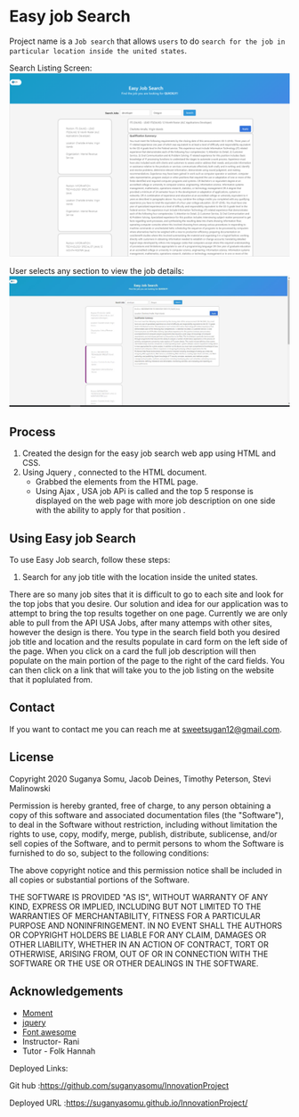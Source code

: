 # Easy job Search

Project name is a `Job search` that allows `users` to do `search for the job in particular location inside the united states`.

Search Listing Screen:
![Product Name Screen Shot][product-screenshot]

User selects any section to view the job details:
![Product Name Screen Shot][product-screenshot2]

## Process

1. Created the design for the easy job search web app using HTML and CSS.
2. Using Jquery , connected to the HTML document.
   - Grabbed the elements from the HTML page.
   - Using Ajax , USA job APi is called and the top 5 response is displayed on the web page with more job description on one side with the ability to apply for that position .

## Using Easy job Search

To use Easy Job search, follow these steps:

1. Search for any job title with the location inside the united states.

There are so many job sites that it is difficult to go to each site and look for the top jobs that you desire. Our solution and idea for our application was to attempt to bring the top results together on one page. Currently we are only able to pull from the API USA Jobs, after many attemps with other sites, however the design is there. You type in the search field both you desired job title and location and the results populate in card form on the left side of the page. When you click on a card the full job description will then populate on the main portion of the page to the right of the card fields. You can then click on a link that will take you to the job listing on the website that it poplulated from.

## Contact

If you want to contact me you can reach me at sweetsugan12@gmail.com.

## License

Copyright 2020 Suganya Somu, Jacob Deines, Timothy Peterson, Stevi Malinowski

Permission is hereby granted, free of charge, to any person obtaining a copy of this software and associated documentation files (the "Software"), to deal in the Software without restriction, including without limitation the rights to use, copy, modify, merge, publish, distribute, sublicense, and/or sell copies of the Software, and to permit persons to whom the Software is furnished to do so, subject to the following conditions:

The above copyright notice and this permission notice shall be included in all copies or substantial portions of the Software.

THE SOFTWARE IS PROVIDED "AS IS", WITHOUT WARRANTY OF ANY KIND, EXPRESS OR IMPLIED, INCLUDING BUT NOT LIMITED TO THE WARRANTIES OF MERCHANTABILITY, FITNESS FOR A PARTICULAR PURPOSE AND NONINFRINGEMENT. IN NO EVENT SHALL THE AUTHORS OR COPYRIGHT HOLDERS BE LIABLE FOR ANY CLAIM, DAMAGES OR OTHER LIABILITY, WHETHER IN AN ACTION OF CONTRACT, TORT OR OTHERWISE, ARISING FROM, OUT OF OR IN CONNECTION WITH THE SOFTWARE OR THE USE OR OTHER DEALINGS IN THE SOFTWARE.

## Acknowledgements

- [Moment](https://bulma.io/)
- [jquery](https://jquery.com/)
- [Font awesome](https://fontawesome.com/)
- Instructor- Rani
- Tutor - Folk Hannah

<!-- MARKDOWN LINKS & IMAGES -->

[product-screenshot]: Assets/JobSearch.png
[product-screenshot2]: Assets/jobsearch2.JPG

Deployed Links:

Git hub :https://github.com/suganyasomu/InnovationProject

Deployed URL :https://suganyasomu.github.io/InnovationProject/
